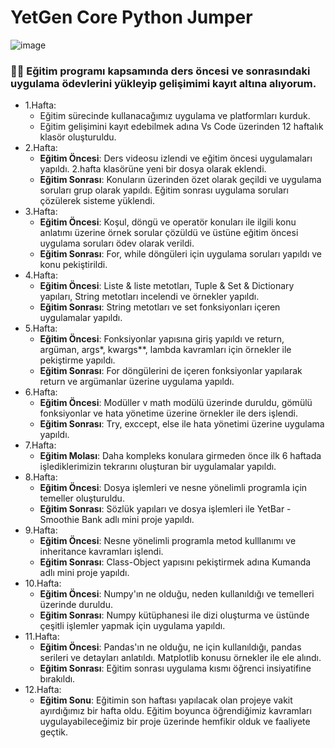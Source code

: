 # YetGen Core Python Jumper
![image](https://user-images.githubusercontent.com/123894573/216160359-c4fd57cb-1f7c-45bd-b530-36f16d88e39f.png)

### 👨‍💻 Eğitim programı kapsamında ders öncesi ve sonrasındaki uygulama ödevlerini yükleyip gelişimimi kayıt altına alıyorum. 
 - 1.Hafta:
   - Eğitim sürecinde kullanacağımız uygulama ve platformları kurduk.
   - Eğitim gelişimini kayıt edebilmek adına Vs Code üzerinden 12 haftalık klasör oluşturuldu.
 - 2.Hafta:
   - **Eğitim Öncesi**: Ders videosu izlendi ve eğitim öncesi uygulamaları yapıldı. 2.hafta klasörüne yeni bir dosya olarak eklendi.
   - **Eğitim Sonrası**: Konuların üzerinden özet olarak geçildi ve uygulama soruları grup olarak yapıldı. Eğitim sonrası uygulama soruları çözülerek sisteme yüklendi.
 - 3.Hafta:
   - **Eğitim Öncesi**: Koşul, döngü ve operatör konuları ile ilgili konu anlatımı üzerine örnek sorular çözüldü ve üstüne eğitim öncesi uygulama soruları ödev olarak verildi.
   - **Eğitim Sonrası**: For, while döngüleri için uygulama soruları yapıldı ve konu pekiştirildi.
 - 4.Hafta:
   - **Eğitim Öncesi**: Liste & liste metotları, Tuple & Set & Dictionary yapıları, String metotları incelendi ve örnekler yapıldı.
   - **Eğitim Sonrası**: String metotları ve set fonksiyonları içeren uygulamalar yapıldı.
 - 5.Hafta:
   - **Eğitim Öncesi**: Fonksiyonlar yapısına giriş yapıldı ve return, argüman, args*, kwargs**, lambda kavramları için örnekler ile pekiştirme yapıldı.
   - **Eğitim Sonrası**: For döngülerini de içeren fonksiyonlar yapılarak return ve argümanlar üzerine uygulama yapıldı.
 - 6.Hafta:
   - **Eğitim Öncesi**: Modüller v math modülü üzerinde duruldu, gömülü fonksiyonlar ve hata yönetime üzerine örnekler ile ders işlendi.
   - **Eğitim Sonrası**: Try, exccept, else ile hata yönetimi üzerine uygulama yapıldı.
 - 7.Hafta:
   - **Eğitim Molası**: Daha kompleks konulara girmeden önce ilk 6 haftada işlediklerimizin tekrarını oluşturan bir uygulamalar yapıldı.
 - 8.Hafta:
   - **Eğitim Öncesi**: Dosya işlemleri ve nesne yönelimli programla için temeller oluşturuldu.
   - **Eğitim Sonrası**: Sözlük yapıları ve dosya işlemleri ile YetBar - Smoothie Bank adlı mini proje yapıldı.
 - 9.Hafta:
   - **Eğitim Öncesi**: Nesne yönelimli programla metod kulllanımı ve inheritance kavramları işlendi.
   - **Eğitim Sonrası**: Class-Object yapısını pekiştirmek adına Kumanda adlı mini proje yapıldı.
 - 10.Hafta:
   - **Eğitim Öncesi**: Numpy'ın ne olduğu, neden kullanıldığı ve temelleri üzerinde duruldu.
   - **Eğitim Sonrası**: Numpy kütüphanesi ile dizi oluşturma ve üstünde çeşitli işlemler yapmak için uygulama yapıldı.
 - 11.Hafta:
   - **Eğitim Öncesi**: Pandas'ın ne olduğu, ne için kullanıldığı, pandas serileri ve detayları anlatıldı. Matplotlib konusu örnekler ile ele alındı.
   - **Eğitim Sonrası**: Eğitim sonrası uygulama kısmı öğrenci insiyatifine bırakıldı.
 - 12.Hafta:
   - **Eğitim Sonu**: Eğitimin son haftası yapılacak olan projeye vakit ayırdığımız bir hafta oldu. Eğitim boyunca öğrendiğimiz kavramları uygulayabileceğimiz bir proje üzerinde hemfikir olduk ve faaliyete geçtik. 
   
  
